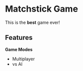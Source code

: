 # Matchstick Game 
This is the **best** game ever!

## Features
**Game Modes**
- Multiplayer
- vs AI
